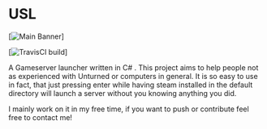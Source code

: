 # USL
[![Main Banner](https://s14.postimg.org/x2qqyft69/banner.png)]

[![TravisCI build](https://travis-ci.org/casKd-dev/USL.svg?branch=dev)]
  
A Gameserver launcher written in C# . 
This project aims to help people not as experienced with Unturned or computers in general.
It is so easy to use in fact, that just pressing enter while having steam installed in the default directory will launch a server without you knowing anything you did.

I mainly work on it in my free time, if you want to push or contribute feel free to contact me!
